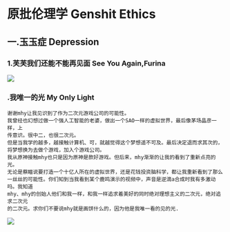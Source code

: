 # 原批伦理学    Genshit Ethics

## 一.玉玉症    Depression

### 1.芙芙我们还能不能再见面    See You Again,Furina

![](https://github.com/DreamingCats/miHoYoJokes/raw/main/genshitjokes/原批心理学/玉玉症/芙芙我们还能不能再见面.jpg)

### .我唯一的光   My Only Light

```
谢谢mhy让我见识到了作为二次元游戏公司的可能性。
我曾经也幻想过做一个强人工智能的老婆，做出一个SAO一样的虚拟世界，最后像茅场晶彦一样，上
传意识。很中二，也很二次元。
但是当我学的越多，越接触计算机、可，就越觉得这个梦想遥不可及。最后决定退而求其次的，将梦想换为去做个游戏，加入个游戏公司。
我从原神接触mhy也只是因为原神是款好游戏。但后来，mhy渐渐的让我的看到了重新点亮的光。
无论是蔡瞄说要打造一个十亿人所在的虚拟世界，还是花钱投资脑科学，都让我重新看到了那么一丝丝的可能性。你们知到当我看到某个鹿鸣演示的视频中，声音是逆滴a合成时我有多激动吗。我知道
mhy、mhy的创始人他们和我一样，和我一样追求着美好的同时绝对理想主义的二次元，绝对追求二次元
的二次元。求你们不要说mhy就是画饼什么的，因为他是我唯一看的见的光.
```

![](https://github.com/DreamingCats/miHoYoJokes/raw/main/genshitjokes/原批心理学/原的救赎/我唯一的光.jpg)